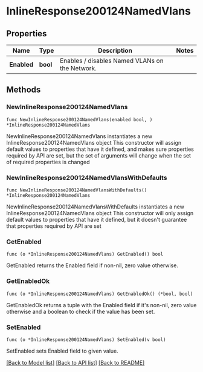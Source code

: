 # InlineResponse200124NamedVlans

## Properties

Name | Type | Description | Notes
------------ | ------------- | ------------- | -------------
**Enabled** | **bool** | Enables / disables Named VLANs on the Network. | 

## Methods

### NewInlineResponse200124NamedVlans

`func NewInlineResponse200124NamedVlans(enabled bool, ) *InlineResponse200124NamedVlans`

NewInlineResponse200124NamedVlans instantiates a new InlineResponse200124NamedVlans object
This constructor will assign default values to properties that have it defined,
and makes sure properties required by API are set, but the set of arguments
will change when the set of required properties is changed

### NewInlineResponse200124NamedVlansWithDefaults

`func NewInlineResponse200124NamedVlansWithDefaults() *InlineResponse200124NamedVlans`

NewInlineResponse200124NamedVlansWithDefaults instantiates a new InlineResponse200124NamedVlans object
This constructor will only assign default values to properties that have it defined,
but it doesn't guarantee that properties required by API are set

### GetEnabled

`func (o *InlineResponse200124NamedVlans) GetEnabled() bool`

GetEnabled returns the Enabled field if non-nil, zero value otherwise.

### GetEnabledOk

`func (o *InlineResponse200124NamedVlans) GetEnabledOk() (*bool, bool)`

GetEnabledOk returns a tuple with the Enabled field if it's non-nil, zero value otherwise
and a boolean to check if the value has been set.

### SetEnabled

`func (o *InlineResponse200124NamedVlans) SetEnabled(v bool)`

SetEnabled sets Enabled field to given value.



[[Back to Model list]](../README.md#documentation-for-models) [[Back to API list]](../README.md#documentation-for-api-endpoints) [[Back to README]](../README.md)


